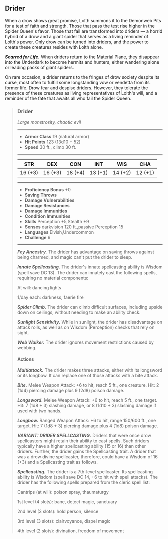 ## Drider
When a drow shows great promise, Lolth summons it to the Demonweb Pits for a test of faith and strength. Those that pass the test rise higher in the Spider Queen's favor. Those that fail are transformed into driders — a horrid hybrid of a drow and a giant spider that serves as a living reminder of Lolth's power. Only drow can be turned into driders, and the power to create these creatures resides with Lolth alone.

***Scarred for Life.*** When driders return to the Material Plane, they disappear into the Underdark to become hermits and hunters, either wandering alone or leading packs of giant spiders.

On rare occasion, a drider returns to the fringes of drow society despite its curse, most often to fulfill some longstanding vow or vendetta from its former life. Drow fear and despise driders. However, they tolerate the presence of these creatures as living representatives of Lolth's will, and a reminder of the fate that awaits all who fail the Spider Queen.

>### Drider
>*Large monstrosity, chaotic evil*
>___
>- **Armor Class** 19 (natural armor)
>- **Hit Points** 123 (13d10 + 52)
>- **Speed** 30 ft., climb 30 ft.
>___
>|**STR**|**DEX**|**CON**|**INT**|**WIS**|**CHA**|
>|:---:|:---:|:---:|:---:|:---:|:---:|
>|16 (+3)|16 (+3)|18 (+4)|13 (+1)|14 (+2)|12 (+1)|
>
>___
>- **Proficiency Bonus** +0
>- **Saving Throws** 
>- **Damage Vulnerabilities** 
>- **Damage Resistances** 
>- **Damage Immunities** 
>- **Condition Immunities** 
>- **Skills** Perception +5,Stealth +9
>- **Senses** darkvision 120 ft.,passive Perception 15
>- **Languages** Elvish,Undercommon
>- **Challenge** 6
>___
>***Fey Ancestry.*** The drider has advantage on saving throws against being charmed, and magic can't put the drider to sleep.
>
>***Innate Spellcasting.*** The drider's innate spellcasting ability is Wisdom (spell save DC 13). The drider can innately cast the following spells, requiring no material components:
>
>At will: dancing lights
>
>1/day each: darkness, faerie fire
>
>***Spider Climb.*** The drider can climb difficult surfaces, including upside down on ceilings, without needing to make an ability check.
>
>***Sunlight Sensitivity.*** While in sunlight, the drider has disadvantage on attack rolls, as well as on Wisdom (Perception) checks that rely on sight.
>
>***Web Walker.*** The drider ignores movement restrictions caused by webbing.
>
>#### Actions
>***Multiattack.*** The drider makes three attacks, either with its longsword or its longbow. It can replace one of those attacks with a bite attack.
>
>***Bite.*** Melee Weapon Attack: +6 to hit, reach 5 ft., one creature. Hit: 2 (1d4) piercing damage plus 9 (2d8) poison damage.
>
>***Longsword.*** Melee Weapon Attack: +6 to hit, reach 5 ft., one target. Hit: 7 (1d8 + 3) slashing damage, or 8 (1d10 + 3) slashing damage if used with two hands.
>
>***Longbow.*** Ranged Weapon Attack: +6 to hit, range 150/600 ft., one target. Hit: 7 (1d8 + 3) piercing damage plus 4 (1d8) poison damage.
>
>***VARIANT: DRIDER SPELLCASTING.*** Driders that were once drow spellcasters might retain their ability to cast spells. Such driders typically have a higher spellcasting ability (15 or 16) than other driders. Further, the drider gains the Spellcasting trait. A drider that was a drow divine spellcaster, therefore, could have a Wisdom of 16 (+3) and a Spellcasting trait as follows.
>
>***Spellcasting.*** The drider is a 7th-level spellcaster. Its spellcasting ability is Wisdom (spell save DC 14, +6 to hit with spell attacks). The drider has the following spells prepared from the cleric spell list:
>
>Cantrips (at will): poison spray, thaumaturgy
>
>1st level (4 slots): bane, detect magic, sanctuary
>
>2nd level (3 slots): hold person, silence
>
>3rd level (3 slots): clairvoyance, dispel magic
>
>4th level (2 slots): divination, freedom of movement
>
